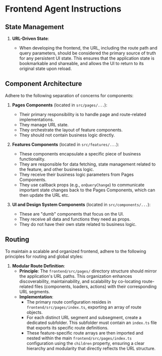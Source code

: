 # Frontend Agent Instructions

## State Management

1.  **URL-Driven State**:

    - When developing the frontend, the URL, including the route path and query parameters, should be considered the primary source of truth for any persistent UI state. This ensures that the application state is bookmarkable and shareable, and allows the UI to return to its original state upon reload.

## Component Architecture

Adhere to the following separation of concerns for components:

1.  **Pages Components** (located in `src/pages/...`):

    - Their primary responsibility is to handle page and route-related implementations.
    - They manage URL state.
    - They orchestrate the layout of feature components.
    - They should not contain business logic directly.

2.  **Features Components** (located in `src/features/...`):

    - These components encapsulate a specific piece of business functionality.
    - They are responsible for data fetching, state management related to the feature, and other business logic.
    - They receive their business logic parameters from Pages Components.
    - They use callback props (e.g., `onQueryChange`) to communicate important state changes back to the Pages Components, which can then update the URL etc.

3.  **UI and Design System Components** (located in `src/components/...`):
    - These are "dumb" components that focus on the UI.
    - They receive all data and functions they need as props.
    - They do not have their own state related to business logic.

## Routing

To maintain a scalable and organized frontend, adhere to the following principles for routing and global styles:

1.  **Modular Route Definition**:
    - **Principle**: The `frontend/src/pages/` directory structure should mirror the application's URL paths. This organization enhances discoverability, maintainability, and scalability by co-locating route-related files (components, loaders, actions) with their corresponding URL segments.
    - **Implementation**:
      - The primary route configuration resides in `frontend/src/pages/index.ts`, exporting an array of route objects.
      - For each distinct URL segment and subsegment, create a dedicated subfolder. This subfolder must contain an `index.ts` file that exports its specific route definitions.
      - These feature-specific route arrays are then imported and nested within the main `frontend/src/pages/index.ts` configuration using the `children` property, ensuring a clear hierarchy and modularity that directly reflects the URL structure.
